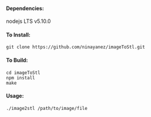 #### Dependencies:
nodejs LTS v5.10.0

#### To Install:
```
git clone https://github.com/ninayanez/imageToStl.git
```

#### To Build:
```
cd imageToStl 
npm install
make
```

#### Usage:
```
./image2stl /path/to/image/file
```
